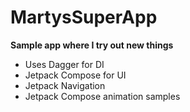 # MartysSuperApp

<b>Sample app where I try out new things</b>

- Uses Dagger for DI
- Jetpack Compose for UI
- Jetpack Navigation
- Jetpack Compose animation samples
